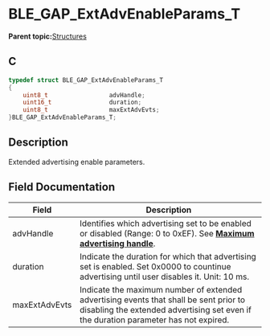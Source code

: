 # BLE\_GAP\_ExtAdvEnableParams\_T

**Parent topic:**[Structures](GUID-230368B0-FB2A-4967-A471-691387B35A9E.md)

## C

```c
typedef struct BLE_GAP_ExtAdvEnableParams_T
{
    uint8_t                 advHandle;
    uint16_t                duration;
    uint8_t                 maxExtAdvEvts;
}BLE_GAP_ExtAdvEnableParams_T;
```

## Description

Extended advertising enable parameters.

## Field Documentation

|Field|Description|
|-----|-----------|
|advHandle|Identifies which advertising set to be enabled or disabled \(Range: 0 to 0xEF\). See **[Maximum advertising handle](GUID-1E8B41D5-7783-46F2-AD0F-B5013B9B85E3.md)**.|
|duration|Indicate the duration for which that advertising set is enabled. Set 0x0000 to countinue advertising until user disables it. Unit: 10 ms.|
|maxExtAdvEvts|Indicate the maximum number of extended advertising events that shall be sent prior to disabling the extended advertising set even if the duration parameter has not expired.|

